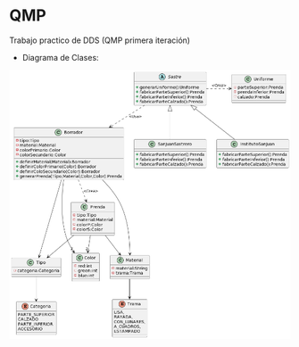 # QMP
Trabajo practico de DDS (QMP primera iteración)

- Diagrama de Clases:

![alt text](https://github.com/federherrera/QMP/blob/segundaIteracion/umlSegundaIteracion.png?raw=true)
